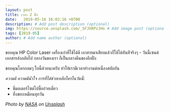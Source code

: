 ```yaml
---
layout: post
title: เวลา 2 ฝั่ง
date:   2019-05-16 16:02:16 +0700
description: # Add post description (optional)
img: https://source.unsplash.com/_SFJhRPzJHs # Add image post (optional)
tags: [2019-05]
author: # Add name author (optional)
---
```

ขอบคุณ HP Color Laser เครื่องเก่าที่ใช้ได้ดี เอาสายมาเสียบแล้วก็ใช้ได้ทันทีจริงๆ - วันนี้เซนต์เอกสารส่งกลับไป กลางวันของเรา ก็เป็นกลางคืนของอีกฝั่ง

ขอบคุณโลกกลมๆ ใบนี้ด้วยนะครับ ทำให้เรามีเวลาทำงานต่อเนื่องสลับกัน <i class="fa fa-child" style="color:plum"></i>

*ความดี ความมีน้ำใจ การที่ได้ช่วยเหลือใครในวันนี้*:
- ขี่มอเตอร์ไซด์ไปซื้อก๋วยเตี๋ยว
- ทิ้งขยะเหมือนทุกวัน

*Photo by [NASA](https://unsplash.com/@nasa) on [Unsplash](https://unsplash.com)*

